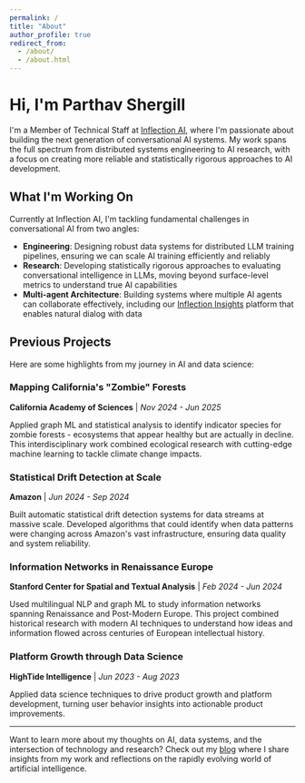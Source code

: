 ```yaml
---
permalink: /
title: "About"
author_profile: true
redirect_from: 
  - /about/
  - /about.html
---
```


# Hi, I'm Parthav Shergill

I'm a Member of Technical Staff at [Inflection AI](https://inflection.ai/), where I'm passionate about building the next generation of conversational AI systems. My work spans the full spectrum from distributed systems engineering to AI research, with a focus on creating more reliable and statistically rigorous approaches to AI development.

## What I'm Working On

Currently at Inflection AI, I'm tackling fundamental challenges in conversational AI from two angles:

- **Engineering**: Designing robust data systems for distributed LLM training pipelines, ensuring we can scale AI training efficiently and reliably
- **Research**: Developing statistically rigorous approaches to evaluating conversational intelligence in LLMs, moving beyond surface-level metrics to understand true AI capabilities
- **Multi-agent Architecture**: Building systems where multiple AI agents can collaborate effectively, including our [Inflection Insights](https://www.inflection.ai/insights) platform that enables natural dialog with data

## Previous Projects

Here are some highlights from my journey in AI and data science:

### Mapping California's "Zombie" Forests
**California Academy of Sciences** | *Nov 2024 - Jun 2025*

Applied graph ML and statistical analysis to identify indicator species for zombie forests - ecosystems that appear healthy but are actually in decline. This interdisciplinary work combined ecological research with cutting-edge machine learning to tackle climate change impacts.

### Statistical Drift Detection at Scale  
**Amazon** | *Jun 2024 - Sep 2024*

Built automatic statistical drift detection systems for data streams at massive scale. Developed algorithms that could identify when data patterns were changing across Amazon's vast infrastructure, ensuring data quality and system reliability.

### Information Networks in Renaissance Europe
**Stanford Center for Spatial and Textual Analysis** | *Feb 2024 - Jun 2024*

Used multilingual NLP and graph ML to study information networks spanning Renaissance and Post-Modern Europe. This project combined historical research with modern AI techniques to understand how ideas and information flowed across centuries of European intellectual history.

### Platform Growth through Data Science
**HighTide Intelligence** | *Jun 2023 - Aug 2023*

Applied data science techniques to drive product growth and platform development, turning user behavior insights into actionable product improvements.

---

Want to learn more about my thoughts on AI, data systems, and the intersection of technology and research? Check out my [blog](/year-archive/) where I share insights from my work and reflections on the rapidly evolving world of artificial intelligence.
